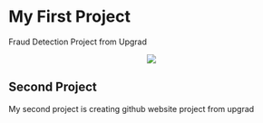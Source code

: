 
# My First Project
Fraud Detection Project from Upgrad
<center><img src="assets/img/fruadimage.jpeg"></center>

## Second Project

My second project is creating github website project from upgrad


